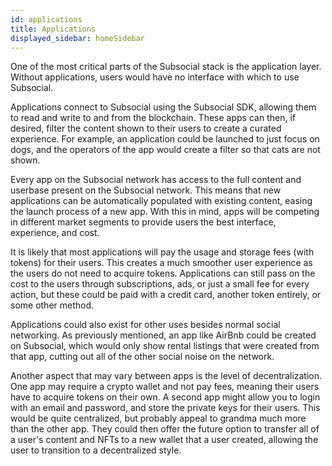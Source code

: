 ```yaml
---
id: applications
title: Applications
displayed_sidebar: homeSidebar
---
```


One of the most critical parts of the Subsocial stack is the application layer. 
Without applications, users would have no interface with which to use Subsocial.

Applications connect to Subsocial using the Subsocial SDK, allowing them to read and write to and from the blockchain.
These apps can then, if desired, filter the content shown to their users to create a curated experience. 
For example, an application could be launched to just focus on dogs, 
and the operators of the app would create a filter so that cats are not shown.

Every app on the Subsocial network has access to the full content and userbase present on the Subsocial network. 
This means that new applications can be automatically populated with existing content, easing the launch process of a new app.
With this in mind, apps will be competing in different market segments to provide users the best interface, experience, and cost.

It is likely that most applications will pay the usage and storage fees (with tokens) for their users. 
This creates a much smoother user experience as the users do not need to acquire tokens. 
Applications can still pass on the cost to the users through subscriptions, ads, 
or just a small fee for every action, but these could be paid with a credit card, another token entirely, or some other method.

Applications could also exist for other uses besides normal social networking. 
As previously mentioned, an app like AirBnb could be created on Subsocial, 
which would only show rental listings that were created from that app, cutting out all of the other social noise on the network.

Another aspect that may vary between apps is the level of decentralization. 
One app may require a crypto wallet and not pay fees, meaning their users have to acquire tokens on their own.
A second app might allow you to login with an email and password, and store the private keys for their users. 
This would be quite centralized, but probably appeal to grandma much more than the other app. They could then offer the future option to transfer 
all of a user's content and NFTs to a new wallet that a user created, allowing the user to transition to a decentralized style.
